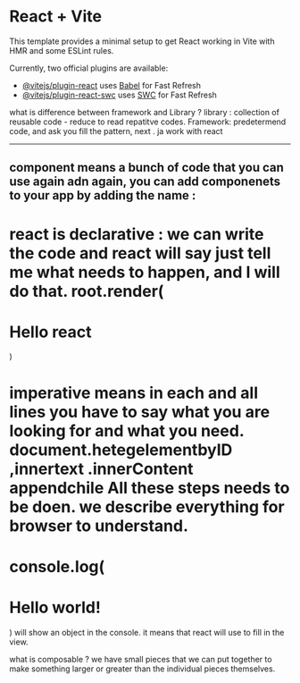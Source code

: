 # React + Vite

This template provides a minimal setup to get React working in Vite with HMR and some ESLint rules.

Currently, two official plugins are available:

- [@vitejs/plugin-react](https://github.com/vitejs/vite-plugin-react/blob/main/packages/plugin-react/README.md) uses [Babel](https://babeljs.io/) for Fast Refresh
- [@vitejs/plugin-react-swc](https://github.com/vitejs/vite-plugin-react-swc) uses [SWC](https://swc.rs/) for Fast Refresh


what is difference between framework and Library ? 
library : collection of reusable code - reduce to read repatitve codes. 
Framework: predetermend code, and ask you fill the pattern, next . ja work with react 

-----
 component means a bunch of code that you can use again adn again, you can add componenets to your app by adding the name : <mycomponent/>
-------
react is declarative : we can write the code and react will say just tell me what needs to happen, and I will do that. 
root.render(
    <h1>Hello react </h1>
)
======
imperative means in each and all lines you have to say what you are looking for and what you need. 
document.hetegelementbyID
,innertext
.innerContent
appendchile 
All these steps needs to be doen.
we describe everything for browser to understand.
======
console.log(<h1> Hello world!</h1>) will show an object in the console. it means that react will use to fill in the view.
=====
what is composable ? we have small pieces that we can put together to make something larger or greater than the individual pieces themselves.